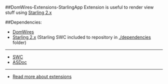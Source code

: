 ##DomWires-Extensions-StarlingApp
Extension is useful to render view stuff using [Starling 2.x](https://github.com/Gamua/Starling-Framework)

##Dependencies:
- [DomWires](https://github.com/CrazyFlasher/domwires/tree/master)
- [Starling 2.x](https://github.com/Gamua/Starling-Framework)
(Starling SWC included to repository in [./dependencies](./dependencies) folder)

***

- [SWC](http://188.166.108.195/projects/domwires/extensions/starlingApp/dw-ext-starlingApp_latest.zip)
- [ASDoc](http://188.166.108.195/projects/domwires/extensions/starlingApp/doc)

***

- [Read more about extensions](../../extensions)